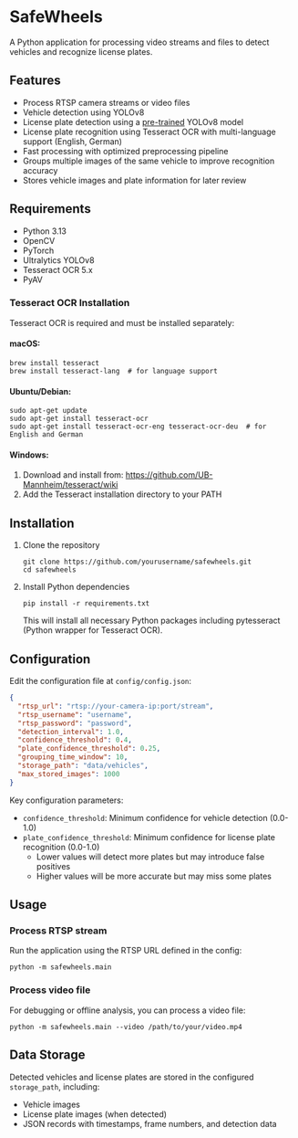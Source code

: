 # SafeWheels

A Python application for processing video streams and files to detect vehicles and recognize license plates.

## Features

- Process RTSP camera streams or video files
- Vehicle detection using YOLOv8
- License plate detection using a [pre-trained](https://github.com/Muhammad-Zeerak-Khan/Automatic-License-Plate-Recognition-using-YOLOv8) YOLOv8 model
- License plate recognition using Tesseract OCR with multi-language support (English, German)
- Fast processing with optimized preprocessing pipeline
- Groups multiple images of the same vehicle to improve recognition accuracy
- Stores vehicle images and plate information for later review

## Requirements

- Python 3.13
- OpenCV
- PyTorch
- Ultralytics YOLOv8
- Tesseract OCR 5.x
- PyAV

### Tesseract OCR Installation

Tesseract OCR is required and must be installed separately:

#### macOS:
```
brew install tesseract
brew install tesseract-lang  # for language support
```

#### Ubuntu/Debian:
```
sudo apt-get update
sudo apt-get install tesseract-ocr
sudo apt-get install tesseract-ocr-eng tesseract-ocr-deu  # for English and German
```

#### Windows:
1. Download and install from: https://github.com/UB-Mannheim/tesseract/wiki
2. Add the Tesseract installation directory to your PATH

## Installation

1. Clone the repository
   ```
   git clone https://github.com/yourusername/safewheels.git
   cd safewheels
   ```

2. Install Python dependencies
   ```
   pip install -r requirements.txt
   ```

   This will install all necessary Python packages including pytesseract (Python wrapper for Tesseract OCR).

## Configuration

Edit the configuration file at `config/config.json`:

```json
{
  "rtsp_url": "rtsp://your-camera-ip:port/stream",
  "rtsp_username": "username",
  "rtsp_password": "password",
  "detection_interval": 1.0,
  "confidence_threshold": 0.4,
  "plate_confidence_threshold": 0.25,
  "grouping_time_window": 10,
  "storage_path": "data/vehicles",
  "max_stored_images": 1000
}
```

Key configuration parameters:
- `confidence_threshold`: Minimum confidence for vehicle detection (0.0-1.0)
- `plate_confidence_threshold`: Minimum confidence for license plate recognition (0.0-1.0)
  - Lower values will detect more plates but may introduce false positives
  - Higher values will be more accurate but may miss some plates

## Usage

### Process RTSP stream

Run the application using the RTSP URL defined in the config:

```
python -m safewheels.main
```

### Process video file

For debugging or offline analysis, you can process a video file:

```
python -m safewheels.main --video /path/to/your/video.mp4
```

## Data Storage

Detected vehicles and license plates are stored in the configured `storage_path`, including:
- Vehicle images
- License plate images (when detected)
- JSON records with timestamps, frame numbers, and detection data
